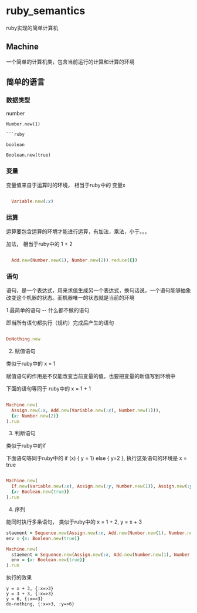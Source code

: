 # ruby_semantics

ruby实现的简单计算机

## Machine

一个简单的计算机类，包含当前运行的计算和计算的环境

## 简单的语言

### 数据类型

number

```
Number.new(1)

```ruby

boolean

Boolean.new(true)

```

### 变量

变量值来自于运算时的环境， 相当于ruby中的 变量x

```ruby

  Variable.new(:x)

```

### 运算

运算要包含运算的环境才能进行运算，有加法，乘法，小于。。。

加法， 相当于ruby中的 1 + 2

```ruby

  Add.new(Number.new(1), Number.new(2)).reduce({})

```


### 语句

语句，是一个表达式，用来求值生成另一个表达式，换句话说，一个语句能够抽象改变这个机器的状态。而机器唯一的状态就是当前的环境

1.最简单的语句 --  什么都不做的语句

即当所有语句都执行（规约）完成后产生的语句

```ruby

DoNothing.new

```

2. 赋值语句

类似于ruby中的 x = 1

赋值语句的作用是不仅能改变当前变量的值，也要把变量的新值写到环境中

下面的语句等同于 ruby中的 x = 1 + 1

```ruby

Machine.new(
  Assign.new(:x, Add.new(Variable.new(:x), Number.new(1))),
  {x: Number.new(2)}
).run

```

3. 判断语句

类似于ruby中的if

下面语句等同于ruby中的 if (x) { y = 1} else { y=2 }, 执行这条语句的环境是 x = true

``` ruby

Machine.new(
  If.new(Variable.new(:x), Assign.new(:y, Number.new(1)), Assign.new(:y, Number.new(2))),
  {x: Boolean.new(true)}
).run

```


4. 序列

能同时执行多条语句， 类似于ruby中的 x = 1 + 2, y = x + 3

``` ruby
staement = Sequence.new(Assign.new(:x, Add.new(Number.new(1), Number.new(2))), Assign.new(:y, Add.new(Variable.new(:x), Number.new(3))))
env = {x: Boolean.new(true)}

Machine.new(
  staement = Sequence.new(Assign.new(:x, Add.new(Number.new(1), Number.new(2))), Assign.new(:y, Add.new(Variable.new(:x), Number.new(3))))，
  env = {x: Boolean.new(true)}
).run

```

执行的效果
```
y = x + 3, {:x=>3}
y = 3 + 3, {:x=>3}
y = 6, {:x=>3}
do-nothing, {:x=>3, :y=>6}

```
